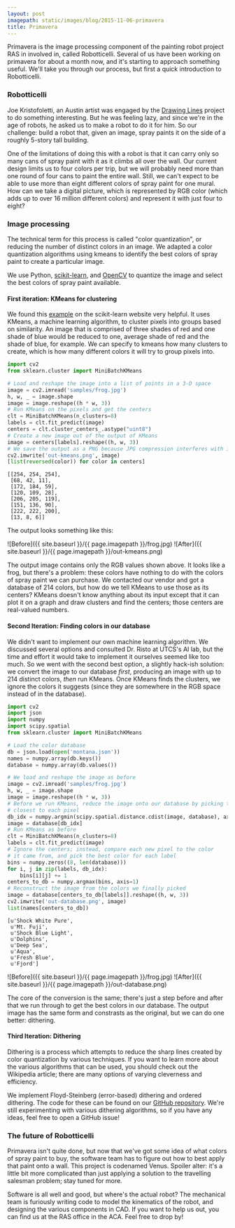 ```yaml
---
layout: post
imagepath: static/images/blog/2015-11-06-primavera
title: Primavera
---
```


Primavera is the image processing component of the painting robot project RAS in
involved in, called Robotticelli.  Several of us have been working on primavera
for about a month now, and it's starting to approach something useful.  We'll
take you through our process, but first a quick introduction to Robotticelli.

### Robotticelli

Joe Kristofoletti, an Austin artist was engaged by the
[<span class="bodyLink">Drawing Lines</span>][drawinglines] project to do
something interesting.  But he was feeling lazy, and since we're in the age of
robots, he asked us to make a robot to do it for him.  So our challenge: build a
robot that, given an image, spray paints it on the side of a roughly 5-story
tall building.

[drawinglines]: http://www.drawinglinesaustin.com/news-events/2015/9/18/from-the-studio-district-six

One of the limitations of doing this with a robot is that it can carry only so
many cans of spray paint with it as it climbs all over the wall.  Our current
design limits us to four colors per trip, but we will probably need more than
one round of four cans to paint the entire wall.  Still, we can't expect to be
able to use more than eight different colors of spray paint for one mural.  How
can we take a digital picture, which is represented by RGB color (which adds up
to over 16 million different colors) and represent it with just four to eight?

### Image processing

The technical term for this process is called "color quantization", or reducing
the number of distinct colors in an image.  We adapted a color quantization
algorithms using kmeans to identify the best colors of spray paint to create a
particular image.

We use Python, 
[<span class="bodyLink">scikit-learn</span>][sklearn], and
[<span class="bodyLink">OpenCV</span>][opencv]
to quantize the image and select the best colors of spray paint available.

[sklearn]: http://scikit-learn.org/stable/index.html
[opencv]: http://opencv.org

#### First iteration: KMeans for clustering

We found this
[<span class="bodyLink">example</span>][sklearn_example]
on the scikit-learn website very helpful.  It uses KMeans, a machine learning
algorithm, to cluster pixels into groups based on similarity.  An image that is
comprised of three shades of red and one shade of blue would be reduced to one,
average shade of red and the shade of blue, for example.  We can specify to
kmeans how many clusters to create, which is how many different colors it will
try to group pixels into.

[sklearn_example]: http://scikit-learn.org/stable/auto_examples/cluster/plot_color_quantization.html


```python
import cv2
from sklearn.cluster import MiniBatchKMeans

# Load and reshape the image into a list of points in a 3-D space
image = cv2.imread('samples/frog.jpg')
h, w, _ = image.shape
image = image.reshape((h * w, 3))
# Run KMeans on the pixels and get the centers
clt = MiniBatchKMeans(n_clusters=8)
labels = clt.fit_predict(image)
centers = clt.cluster_centers_.astype("uint8")
# Create a new image out of the output of KMeans
image = centers[labels].reshape((h, w, 3))
# We save the output as a PNG because JPG compression interferes with individual pixels.
cv2.imwrite('out-kmeans.png', image)
[list(reversed(color)) for color in centers]
```




    [[254, 254, 254],
     [68, 42, 11],
     [172, 184, 59],
     [120, 109, 28],
     [206, 205, 119],
     [151, 136, 90],
     [222, 222, 200],
     [13, 8, 6]]



The output looks something like this:

![Before]({{ site.baseurl }}/{{ page.imagepath }}/frog.jpg)
![After]({{ site.baseurl }}/{{ page.imagepath }}/out-kmeans.png)

The output image contains only the RGB values shown above. It looks like a frog,
but there's a problem: these colors have nothing to do with the colors of spray
paint we can purchase. We contacted our vendor and got a database of 214 colors,
but how do we tell KMeans to use those as its centers? KMeans doesn't know
anything about its input except that it can plot it on a graph and draw clusters
and find the centers; those centers are real-valued numbers.

#### Second Iteration: Finding colors in our database

We didn't want to implement our own machine learning algorithm. We discussed
several options and consulted Dr. Risto at UTCS's AI lab, but the time and
effort it would take to implement it ourselves seemed like too much. So we went
with the second best option, a slightly hack-ish solution: we convert the image
to our database _first_, producing an image with up to 214 distinct colors,
_then_ run KMeans. Once KMeans finds the clusters, we ignore the colors it
suggests (since they are somewhere in the RGB space instead of in the database).


```python
import cv2
import json
import numpy
import scipy.spatial
from sklearn.cluster import MiniBatchKMeans

# Load the color database
db = json.load(open('montana.json'))
names = numpy.array(db.keys())
database = numpy.array(db.values())

# We load and reshape the image as before
image = cv2.imread('samples/frog.jpg')
h, w, _ = image.shape
image = image.reshape((h * w, 3))
# Before we run KMeans, reduce the image onto our database by picking the color
# closest to each pixel
db_idx = numpy.argmin(scipy.spatial.distance.cdist(image, database), axis=1)
image = database[db_idx]
# Run KMeans as before
clt = MiniBatchKMeans(n_clusters=8)
labels = clt.fit_predict(image)
# Ignore the centers; instead, compare each new pixel to the color
# it came from, and pick the best color for each label
bins = numpy.zeros((8, len(database)))
for i, j in zip(labels, db_idx):
    bins[i][j] += 1
centers_to_db = numpy.argmax(bins, axis=1)
# Reconstruct the image from the colors we finally picked
image = database[centers_to_db[labels]].reshape((h, w, 3))
cv2.imwrite('out-database.png', image)
list(names[centers_to_db])
```




    [u'Shock White Pure',
     u'Mt. Fuji',
     u'Shock Blue Light',
     u'Dolphins',
     u'Deep Sea',
     u'Aqua',
     u'Fresh Blue',
     u'Fjord']


![Before]({{ site.baseurl }}/{{ page.imagepath }}/frog.jpg)
![After]({{ site.baseurl }}/{{ page.imagepath }}/out-database.png)

The core of the conversion is the same; there's just a step before and after
that we run through to get the best colors in our database. The output image has
the same form and constrasts as the original, but we can do one better:
dithering.

#### Third Iteration: Dithering

Dithering is a process which attempts to reduce the sharp lines created by color
quantization by various techniques. If you want to learn more about the various
algorithms that can be used, you should check out the Wikipedia article; there
are many options of varying cleverness and efficiency.

We implement Floyd-Steinberg (error-based) dithering and ordered dithering. The
code for these can be found on our
[<span class="bodyLink">GitHub repository</span>][github_primavera].
We're still experimenting with various dithering algorithms, so if you have any
ideas, feel free to open a GitHub issue!

[github_primavera]: https://github.com/ut-ras/primavera
[//]: # (Include dithering examples)

### The future of Robotticelli

Primavera isn't quite done, but now that we've got some idea of what colors of
spray paint to buy, the software team has to figure out how to best apply that
paint onto a wall. This project is codenamed Venus. Spoiler alter: it's a little
bit more complicated than just applying a solution to the travelling salesman
problem; stay tuned for more.

Software is all well and good, but where's the actual robot? The mechanical team
is furiously writing code to model the kinematics of the robot, and designing
the various components in CAD. If you want to help us out, you can find us at
the RAS office in the ACA. Feel free to drop by!
